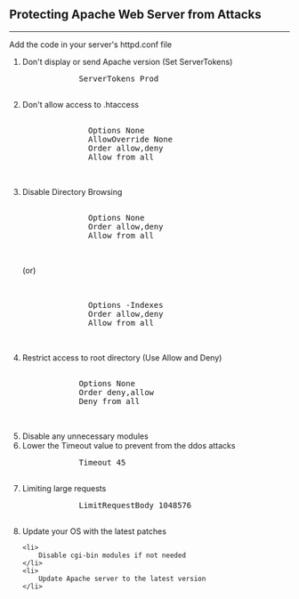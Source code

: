 <h2>Protecting Apache Web Server from Attacks </h2>
<hr/>

Add the code in your server's httpd.conf file

<ol>
    <li>
        Don't display or send Apache version (Set ServerTokens)
        <pre>
            ServerTokens Prod
        </pre>
    </li>
    <li>
        Don't allow access to .htaccess
        <pre>
            <Directory />
              Options None
              AllowOverride None
              Order allow,deny
              Allow from all
            </Directory>
        </pre>
    </li>
    <li>
        Disable Directory Browsing
        <pre>
            <Directory />
              Options None
              Order allow,deny
              Allow from all
            </Directory>
        </pre>    
            (or)
        <pre>    
            <Directory />
              Options -Indexes
              Order allow,deny
              Allow from all
            </Directory>
        </pre>
    </li>        
    <li>
        Restrict access to root directory (Use Allow and Deny)
        <pre>
          <Directory />
            Options None
            Order deny,allow
            Deny from all
          </Directory>
        </pre>
    </li>
    <li>
        Disable any unnecessary modules
    </li>
    <li>
        Lower the Timeout value to prevent from the ddos attacks
        <pre>
            Timeout 45
        </pre>
    <li>
        Limiting large requests
        <pre>
            LimitRequestBody 1048576
        </pre>
    </li>
    <li>
        Update your OS with the latest patches
    </li>

    <li>
        Disable cgi-bin modules if not needed
    </li>
    <li>
        Update Apache server to the latest version
    </li>
</ol>
